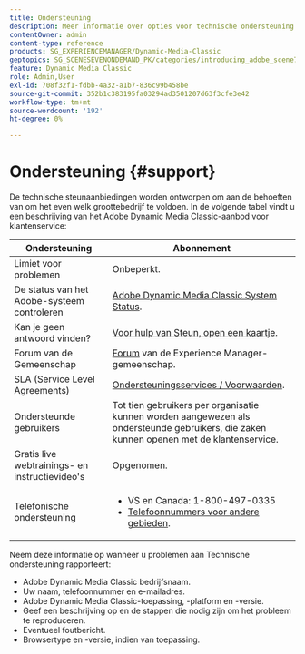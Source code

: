 ```yaml
---
title: Ondersteuning
description: Meer informatie over opties voor technische ondersteuning voor Adobe Dynamic Media Classic.
contentOwner: admin
content-type: reference
products: SG_EXPERIENCEMANAGER/Dynamic-Media-Classic
geptopics: SG_SCENESEVENONDEMAND_PK/categories/introducing_adobe_scene7
feature: Dynamic Media Classic
role: Admin,User
exl-id: 708f32f1-fdbb-4a32-a1b7-836c99b458be
source-git-commit: 352b1c383195fa03294ad3501207d63f3cfe3e42
workflow-type: tm+mt
source-wordcount: '192'
ht-degree: 0%

---
```


# Ondersteuning {#support}

De technische steunaanbiedingen worden ontworpen om aan de behoeften van om het even welk groottebedrijf te voldoen. In de volgende tabel vindt u een beschrijving van het Adobe Dynamic Media Classic-aanbod voor klantenservice:

| Ondersteuning | Abonnement |
| --- | --- |
| Limiet voor problemen | Onbeperkt. |
| De status van het Adobe-systeem controleren | [Adobe Dynamic Media Classic System Status](https://status.adobe.com/products/1175). |
| Kan je geen antwoord vinden? | [Voor hulp van Steun, open een kaartje](https://experienceleague.adobe.com/?support-solution=General#support). |
| Forum van de Gemeenschap | [Forum](https://experienceleaguecommunities.adobe.com/t5/adobe-experience-manager/ct-p/adobe-experience-manager-community) van de Experience Manager-gemeenschap. |
| SLA (Service Level Agreements) | [Ondersteuningsservices / Voorwaarden](https://helpx.adobe.com/support/programs/support-policies-terms-conditions.html). |
| Ondersteunde gebruikers | Tot tien gebruikers per organisatie kunnen worden aangewezen als ondersteunde gebruikers, die zaken kunnen openen met de klantenservice. |
| Gratis live webtrainings- en instructievideo&#39;s | Opgenomen. |
| Telefonische ondersteuning | <ul><li>VS en Canada: 1-800-497-0335 </li><li>[Telefoonnummers voor andere gebieden](https://helpx.adobe.com/contact/dma-external/DMACustomeCareRegionalPhoneNumbers.html). </li></ul> |

<!-- |Create a support case| [https://helpx.adobe.com/enterprise/admin-guide.html/enterprise/using/support-for-experience-cloud.ug.html](https://helpx.adobe.com/enterprise/admin-guide.html/enterprise/using/support-for-experience-cloud.ug.html) | -->

Neem deze informatie op wanneer u problemen aan Technische ondersteuning rapporteert:

* Adobe Dynamic Media Classic bedrijfsnaam.
* Uw naam, telefoonnummer en e-mailadres.
* Adobe Dynamic Media Classic-toepassing, -platform en -versie.
* Geef een beschrijving op en de stappen die nodig zijn om het probleem te reproduceren.
* Eventueel foutbericht.
* Browsertype en -versie, indien van toepassing.
